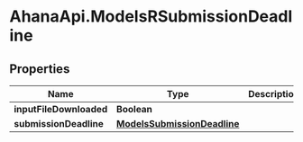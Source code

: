 # AhanaApi.ModelsRSubmissionDeadline

## Properties
Name | Type | Description | Notes
------------ | ------------- | ------------- | -------------
**inputFileDownloaded** | **Boolean** |  | [optional] 
**submissionDeadline** | [**ModelsSubmissionDeadline**](ModelsSubmissionDeadline.md) |  | [optional] 


